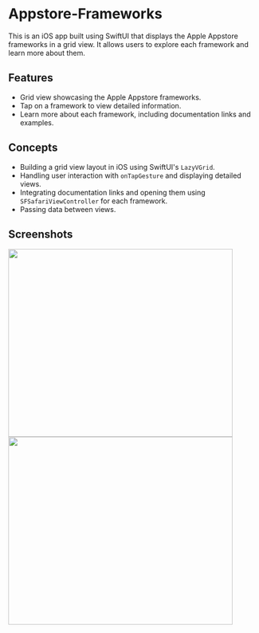 # Appstore-Frameworks

This is an iOS app built using SwiftUI that displays the Apple Appstore frameworks in a grid view. It allows users to explore each framework and learn more about them.

## Features

- Grid view showcasing the Apple Appstore frameworks.
- Tap on a framework to view detailed information.
- Learn more about each framework, including documentation links and examples.

## Concepts

* Building a grid view layout in iOS using SwiftUI's `LazyVGrid`.
* Handling user interaction with `onTapGesture` and displaying detailed views.
* Integrating documentation links and opening them using `SFSafariViewController` for each framework.
* Passing data between views.

## Screenshots

<p float="left">
  <img src="https://github-production-user-asset-6210df.s3.amazonaws.com/53428109/250206322-588985ac-5013-47a1-a13b-0d84a5f0252e.png" width="450" height="377" />
  <img src="https://github-production-user-asset-6210df.s3.amazonaws.com/53428109/250206125-3c113ec8-09fa-4d74-8625-4e5c672c1a4a.png" width="450" height="377" />
</p>
